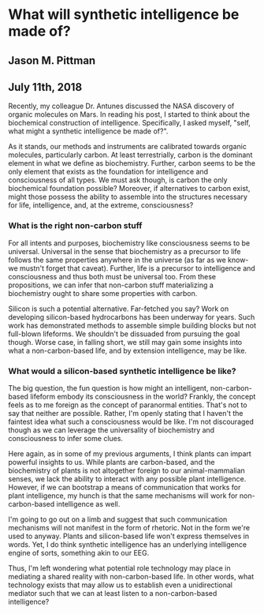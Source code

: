 # What will synthetic intelligence be made of?
## Jason M. Pittman
## July 11th, 2018

Recently, my colleague Dr. Antunes discussed the NASA discovery of organic molecules on Mars. In reading his post, I started to think about the biochemical construction of intelligence. Specifically, I asked myself, "self, what might a synthetic intelligence be made of?".

As it stands, our methods and instruments are calibrated towards organic molecules, particularly carbon. At least terrestrially, carbon is the dominant element in what we define as biochemistry. Further, carbon seems to be the only element that exists as the foundation for intelligence and consciousness of all types. We must ask though, is carbon the only biochemical foundation possible? Moreover, if alternatives to carbon exist, might those possess the ability to assemble into the structures necessary for life, intelligence, and, at the extreme, consciousness?

### What is the right non-carbon stuff

For all intents and purposes, biochemistry like consciousness seems to be universal. Universal in the sense that biochemistry as a precursor to life follows the same properties anywhere in the universe (as far as we know- we mustn't forget that caveat). Further, life is a precursor to intelligence and consciousness and thus both must be universal too. From these propositions, we can infer that non-carbon stuff materializing a biochemistry ought to share some properties with carbon.

Silicon is such a potential alternative. Far-fetched you say? Work on developing silicon-based hydrocarbons has been underway for years. Such work has demonstrated methods to assemble simple building blocks but not full-blown lifeforms. We shouldn't be dissuaded from pursuing the goal though. Worse case, in falling short, we still may gain some insights into what a non-carbon-based life, and by extension intelligence, may be like.

### What would a silicon-based synthetic intelligence be like?

The big question, the fun question is how might an intelligent, non-carbon-based lifeform embody its consciousness in the world? Frankly, the concept feels as to me foreign as the concept of paranormal entities. That's not to say that neither are possible. Rather, I'm openly stating that I haven't the faintest idea what such a consciousness would be like. I'm not discouraged though as we can leverage the universality of biochemistry and consciousness to infer some clues.

Here again, as in some of my previous arguments, I think plants can impart powerful insights to us. While plants are carbon-based, and the biochemistry of plants is not altogether foreign to our animal-mammalian senses, we lack the ability to interact with any possible plant intelligence. However, if we can bootstrap a means of communication that works for plant intelligence, my hunch is that the same mechanisms will work for non-carbon-based intelligence as well.

I'm going to go out on a limb and suggest that such communication mechanisms will not manifest in the form of rhetoric. Not in the form we're used to anyway. Plants and silicon-based life won't express themselves in words. Yet, I do think synthetic intelligence has an underlying intelligence engine of sorts, something akin to our EEG.

Thus, I'm left wondering what potential role technology may place in mediating a shared reality with non-carbon-based life. In other words, what technology exists that may allow us to establish even a unidirectional mediator such that we can at least listen to a non-carbon-based intelligence?

